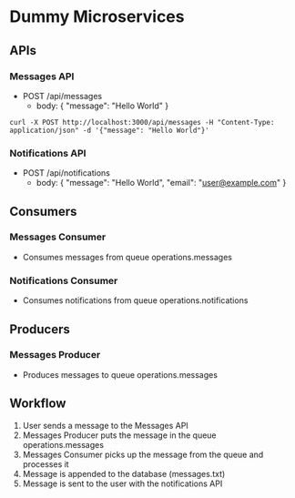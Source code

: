 # Dummy Microservices

## APIs

### Messages API

- POST /api/messages
  - body: { "message": "Hello World" }
```shell
curl -X POST http://localhost:3000/api/messages -H "Content-Type: application/json" -d '{"message": "Hello World"}'
```

### Notifications API

- POST /api/notifications
  - body: { "message": "Hello World", "email": "user@example.com" }

## Consumers

### Messages Consumer

- Consumes messages from queue operations.messages

### Notifications Consumer

- Consumes notifications from queue operations.notifications

## Producers

### Messages Producer

- Produces messages to queue operations.messages

## Workflow

1. User sends a message to the Messages API
2. Messages Producer puts the message in the queue operations.messages
3. Messages Consumer picks up the message from the queue and processes it
4. Message is appended to the database (messages.txt)
5. Message is sent to the user with the notifications API